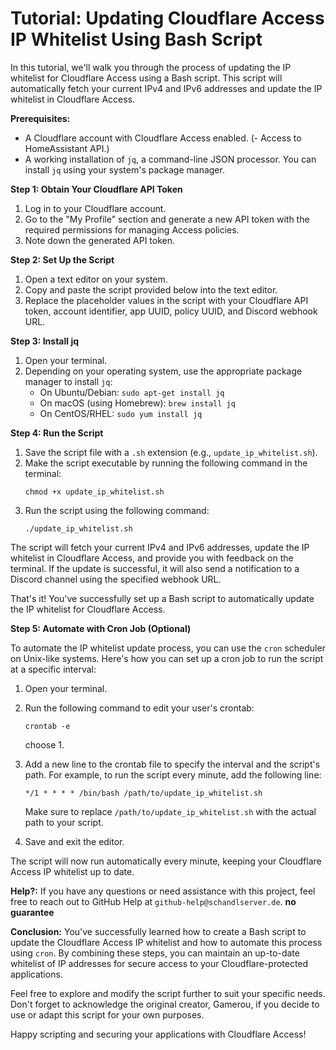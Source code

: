 # Tutorial: Updating Cloudflare Access IP Whitelist Using Bash Script

In this tutorial, we'll walk you through the process of updating the IP whitelist for Cloudflare Access using a Bash script. This script will automatically fetch your current IPv4 and IPv6 addresses and update the IP whitelist in Cloudflare Access.

**Prerequisites:**
- A Cloudflare account with Cloudflare Access enabled.
(- Access to HomeAssistant API.)
- A working installation of `jq`, a command-line JSON processor. You can install `jq` using your system's package manager.

**Step 1: Obtain Your Cloudflare API Token**
1. Log in to your Cloudflare account.
2. Go to the "My Profile" section and generate a new API token with the required permissions for managing Access policies.
3. Note down the generated API token.

**Step 2: Set Up the Script**
1. Open a text editor on your system.
2. Copy and paste the script provided below into the text editor.
3. Replace the placeholder values in the script with your Cloudflare API token, account identifier, app UUID, policy UUID, and Discord webhook URL.

**Step 3: Install jq**
1. Open your terminal.
2. Depending on your operating system, use the appropriate package manager to install `jq`:
   - On Ubuntu/Debian: `sudo apt-get install jq`
   - On macOS (using Homebrew): `brew install jq`
   - On CentOS/RHEL: `sudo yum install jq`

**Step 4: Run the Script**
1. Save the script file with a `.sh` extension (e.g., `update_ip_whitelist.sh`).
2. Make the script executable by running the following command in the terminal:
   ```
   chmod +x update_ip_whitelist.sh
   ```
3. Run the script using the following command:
   ```
   ./update_ip_whitelist.sh
   ```

The script will fetch your current IPv4 and IPv6 addresses, update the IP whitelist in Cloudflare Access, and provide you with feedback on the terminal. If the update is successful, it will also send a notification to a Discord channel using the specified webhook URL.

That's it! You've successfully set up a Bash script to automatically update the IP whitelist for Cloudflare Access.

**Step 5: Automate with Cron Job (Optional)**

To automate the IP whitelist update process, you can use the `cron` scheduler on Unix-like systems. Here's how you can set up a cron job to run the script at a specific interval:

1. Open your terminal.
2. Run the following command to edit your user's crontab:
   ```
   crontab -e
   ```
   choose 1.
3. Add a new line to the crontab file to specify the interval and the script's path. For example, to run the script every minute, add the following line:
   ```
   */1 * * * * /bin/bash /path/to/update_ip_whitelist.sh
   ```
   Make sure to replace `/path/to/update_ip_whitelist.sh` with the actual path to your script.

4. Save and exit the editor.

The script will now run automatically every minute, keeping your Cloudflare Access IP whitelist up to date.

**Help?:**
If you have any questions or need assistance with this project, feel free to reach out to GitHub Help at `github-help@schandlserver.de`. **no guarantee**

**Conclusion:**
You've successfully learned how to create a Bash script to update the Cloudflare Access IP whitelist and how to automate this process using `cron`. By combining these steps, you can maintain an up-to-date whitelist of IP addresses for secure access to your Cloudflare-protected applications.

Feel free to explore and modify the script further to suit your specific needs. Don't forget to acknowledge the original creator, Gamerou, if you decide to use or adapt this script for your own purposes.

Happy scripting and securing your applications with Cloudflare Access!
